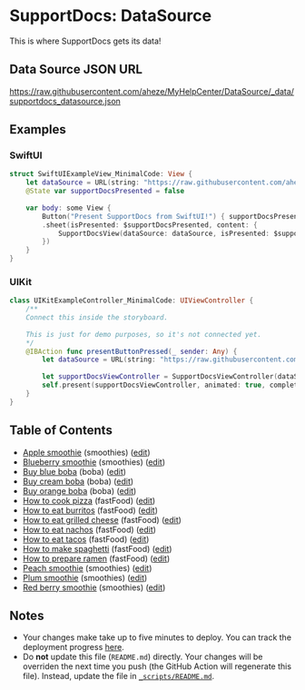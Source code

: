 # SupportDocs: DataSource
This is where SupportDocs gets its data!

## Data Source JSON URL
<a href="https://raw.githubusercontent.com/aheze/MyHelpCenter/DataSource/_data/supportdocs_datasource.json">https://raw.githubusercontent.com/aheze/MyHelpCenter/DataSource/_data/supportdocs_datasource.json</a>

## Examples
### SwiftUI
```swift
struct SwiftUIExampleView_MinimalCode: View {
    let dataSource = URL(string: "https://raw.githubusercontent.com/aheze/MyHelpCenter/DataSource/_data/supportdocs_datasource.json")!
    @State var supportDocsPresented = false
    
    var body: some View {
        Button("Present SupportDocs from SwiftUI!") { supportDocsPresented = true }
        .sheet(isPresented: $supportDocsPresented, content: {
            SupportDocsView(dataSource: dataSource, isPresented: $supportDocsPresented)
        })
    }
}
```

### UIKit
```swift
class UIKitExampleController_MinimalCode: UIViewController {
    /**
    Connect this inside the storyboard.
    
    This is just for demo purposes, so it's not connected yet.
    */
    @IBAction func presentButtonPressed(_ sender: Any) {
        let dataSource = URL(string: "https://raw.githubusercontent.com/aheze/MyHelpCenter/DataSource/_data/supportdocs_datasource.json")!
    
        let supportDocsViewController = SupportDocsViewController(dataSource: dataSource)
        self.present(supportDocsViewController, animated: true, completion: nil)
    }
}
```

## Table of Contents
- [Apple smoothie](https://aheze.github.io/MyHelpCenter/Sample-Smoothies/Apple) (smoothies) ([edit](https://github.com/aheze/MyHelpCenter/edit/DataSource/Sample-Smoothies/Apple.md))
- [Blueberry smoothie](https://aheze.github.io/MyHelpCenter/Sample-Smoothies/Blueberry) (smoothies) ([edit](https://github.com/aheze/MyHelpCenter/edit/DataSource/Sample-Smoothies/Blueberry.md))
- [Buy blue boba](https://aheze.github.io/MyHelpCenter/Sample-Boba/BuyBlueBoba) (boba) ([edit](https://github.com/aheze/MyHelpCenter/edit/DataSource/Sample-Boba/BuyBlueBoba.md))
- [Buy cream boba](https://aheze.github.io/MyHelpCenter/Sample-Boba/BuyCreamBoba) (boba) ([edit](https://github.com/aheze/MyHelpCenter/edit/DataSource/Sample-Boba/BuyCreamBoba.md))
- [Buy orange boba](https://aheze.github.io/MyHelpCenter/Sample-Boba/BuyOrangeBoba) (boba) ([edit](https://github.com/aheze/MyHelpCenter/edit/DataSource/Sample-Boba/BuyOrangeBoba.md))
- [How to cook pizza](https://aheze.github.io/MyHelpCenter/Sample-FastFood/HowToCookPizza) (fastFood) ([edit](https://github.com/aheze/MyHelpCenter/edit/DataSource/Sample-FastFood/HowToCookPizza.md))
- [How to eat burritos](https://aheze.github.io/MyHelpCenter/Sample-FastFood/HowToEatBurritos) (fastFood) ([edit](https://github.com/aheze/MyHelpCenter/edit/DataSource/Sample-FastFood/HowToEatBurritos.md))
- [How to eat grilled cheese](https://aheze.github.io/MyHelpCenter/Sample-FastFood/HowToEatGrilledCheese) (fastFood) ([edit](https://github.com/aheze/MyHelpCenter/edit/DataSource/Sample-FastFood/HowToEatGrilledCheese.md))
- [How to eat nachos](https://aheze.github.io/MyHelpCenter/Sample-FastFood/HowToEatNachos) (fastFood) ([edit](https://github.com/aheze/MyHelpCenter/edit/DataSource/Sample-FastFood/HowToEatNachos.md))
- [How to eat tacos](https://aheze.github.io/MyHelpCenter/Sample-FastFood/HowToEatTacos) (fastFood) ([edit](https://github.com/aheze/MyHelpCenter/edit/DataSource/Sample-FastFood/HowToEatTacos.md))
- [How to make spaghetti](https://aheze.github.io/MyHelpCenter/Sample-FastFood/HowToMakeSpaghetti) (fastFood) ([edit](https://github.com/aheze/MyHelpCenter/edit/DataSource/Sample-FastFood/HowToMakeSpaghetti.md))
- [How to prepare ramen](https://aheze.github.io/MyHelpCenter/Sample-FastFood/HowToPrepareRamen) (fastFood) ([edit](https://github.com/aheze/MyHelpCenter/edit/DataSource/Sample-FastFood/HowToPrepareRamen.md))
- [Peach smoothie](https://aheze.github.io/MyHelpCenter/Sample-Smoothies/Peach) (smoothies) ([edit](https://github.com/aheze/MyHelpCenter/edit/DataSource/Sample-Smoothies/Peach.md))
- [Plum smoothie](https://aheze.github.io/MyHelpCenter/Sample-Smoothies/Plum) (smoothies) ([edit](https://github.com/aheze/MyHelpCenter/edit/DataSource/Sample-Smoothies/Plum.md))
- [Red berry smoothie](https://aheze.github.io/MyHelpCenter/Sample-Smoothies/RedBerries) (smoothies) ([edit](https://github.com/aheze/MyHelpCenter/edit/DataSource/Sample-Smoothies/RedBerries.md))


## Notes
- Your changes make take up to five minutes to deploy. You can track the deployment progress [here](https://github.com/aheze/MyHelpCenter/deployments/activity_log?environment=github-pages).
- Do **not** update this file (`README.md`) directly. Your changes will be overriden the next time you push (the GitHub Action will regenerate this file). Instead, update the file in [`_scripts/README.md`](https://github.com/aheze/MyHelpCenter/edit/DataSource/_scripts/README.md). 